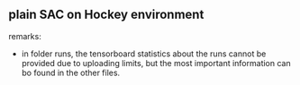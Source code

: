 ## plain SAC on Hockey environment

remarks: 
- in folder runs, the tensorboard statistics about the runs cannot be provided due to uploading limits, but the most important information can bo found in the other files. 